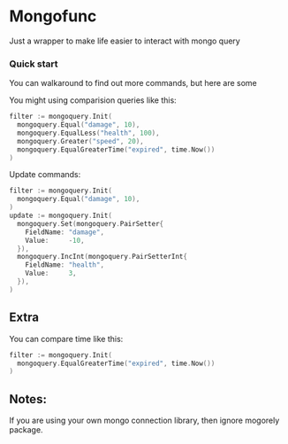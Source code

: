 # Mongofunc
Just a wrapper to make life easier to interact with mongo query

### Quick start
You can walkaround to find out more commands, but here are some

You might using comparision queries like this:
```go
filter := mongoquery.Init(
  mongoquery.Equal("damage", 10),
  mongoquery.EqualLess("health", 100),
  mongoquery.Greater("speed", 20),
  mongoquery.EqualGreaterTime("expired", time.Now())
)
```

Update commands:
```go
filter := mongoquery.Init(
  mongoquery.Equal("damage", 10),
)
update := mongoquery.Init(
  mongoquery.Set(mongoquery.PairSetter{
    FieldName: "damage",
    Value:     -10,
  }),
  mongoquery.IncInt(mongoquery.PairSetterInt{
    FieldName: "health",
    Value:     3,
  }),
)
```

## Extra
You can compare time like this:
```go
filter := mongoquery.Init(
  mongoquery.EqualGreaterTime("expired", time.Now())
)
```

## Notes:
If you are using your own mongo connection library, then ignore mogorely package.
